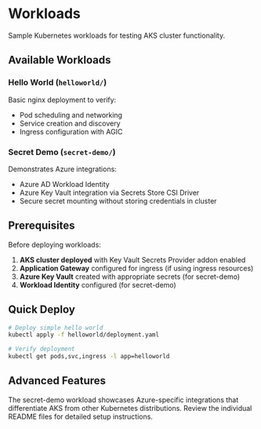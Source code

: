 # Workloads

Sample Kubernetes workloads for testing AKS cluster functionality.

## Available Workloads

### Hello World (`helloworld/`)

Basic nginx deployment to verify:
- Pod scheduling and networking
- Service creation and discovery
- Ingress configuration with AGIC

### Secret Demo (`secret-demo/`)

Demonstrates Azure integrations:
- Azure AD Workload Identity
- Azure Key Vault integration via Secrets Store CSI Driver
- Secure secret mounting without storing credentials in cluster

## Prerequisites

Before deploying workloads:

1. **AKS cluster deployed** with Key Vault Secrets Provider addon enabled
2. **Application Gateway** configured for ingress (if using ingress resources)
3. **Azure Key Vault** created with appropriate secrets (for secret-demo)
4. **Workload Identity** configured (for secret-demo)

## Quick Deploy

```bash
# Deploy simple hello world
kubectl apply -f helloworld/deployment.yaml

# Verify deployment
kubectl get pods,svc,ingress -l app=helloworld
```

## Advanced Features

The secret-demo workload showcases Azure-specific integrations that differentiate AKS from other Kubernetes distributions. Review the individual README files for detailed setup instructions.